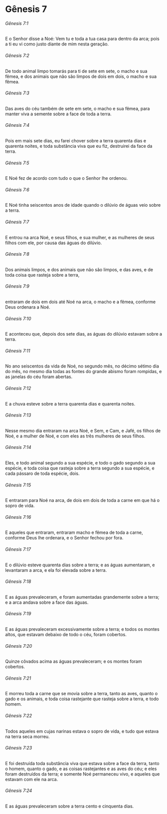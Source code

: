 # Gênesis 7

###### Gênesis 7:1

E o Senhor disse a Noé: Vem tu e toda a tua casa para dentro da arca; pois a ti eu vi como justo diante de mim nesta geração.

###### Gênesis 7:2

De todo animal limpo tomarás para ti de sete em sete, o macho e sua fêmea, e dos animais que não são limpos de dois em dois, o macho e sua fêmea.

###### Gênesis 7:3

Das aves do céu também de sete em sete, o macho e sua fêmea, para manter viva a semente sobre a face de toda a terra.

###### Gênesis 7:4

Pois em mais sete dias, eu farei chover sobre a terra quarenta dias e quarenta noites, e toda substância viva que eu fiz, destruirei da face da terra.

###### Gênesis 7:5

E Noé fez de acordo com tudo o que o Senhor lhe ordenou.

###### Gênesis 7:6

E Noé tinha seiscentos anos de idade quando o dilúvio de águas veio sobre a terra.

###### Gênesis 7:7

E entrou na arca Noé, e seus filhos, e sua mulher, e as mulheres de seus filhos com ele, por causa das águas do dilúvio.

###### Gênesis 7:8

Dos animais limpos, e dos animais que não são limpos, e das aves, e de toda coisa que rasteja sobre a terra,

###### Gênesis 7:9

entraram de dois em dois até Noé na arca, o macho e a fêmea, conforme Deus ordenara a Noé.

###### Gênesis 7:10

E aconteceu que, depois dos sete dias, as águas do dilúvio estavam sobre a terra.

###### Gênesis 7:11

No ano seiscentos da vida de Noé, no segundo mês, no décimo sétimo dia do mês, no mesmo dia todas as fontes do grande abismo foram rompidas, e as janelas do céu foram abertas.

###### Gênesis 7:12

E a chuva esteve sobre a terra quarenta dias e quarenta noites.

###### Gênesis 7:13

Nesse mesmo dia entraram na arca Noé, e Sem, e Cam, e Jafé, os filhos de Noé, e a mulher de Noé, e com eles as três mulheres de seus filhos.

###### Gênesis 7:14

Eles, e todo animal segundo a sua espécie, e todo o gado segundo a sua espécie, e toda coisa que rasteja sobre a terra segundo a sua espécie, e cada pássaro de toda espécie, dois.

###### Gênesis 7:15

E entraram para Noé na arca, de dois em dois de toda a carne em que há o sopro de vida.

###### Gênesis 7:16

E aqueles que entraram, entraram macho e fêmea de toda a carne, conforme Deus lhe ordenara, e o Senhor fechou por fora.

###### Gênesis 7:17

E o dilúvio esteve quarenta dias sobre a terra; e as águas aumentaram, e levantaram a arca, e ela foi elevada sobre a terra.

###### Gênesis 7:18

E as águas prevaleceram, e foram aumentadas grandemente sobre a terra; e a arca andava sobre a face das águas.

###### Gênesis 7:19

E as águas prevaleceram excessivamente sobre a terra; e todos os montes altos, que estavam debaixo de todo o céu, foram cobertos.

###### Gênesis 7:20

Quinze côvados acima as águas prevaleceram; e os montes foram cobertos.

###### Gênesis 7:21

E morreu toda a carne que se movia sobre a terra, tanto as aves, quanto o gado e os animais, e toda coisa rastejante que rasteja sobre a terra, e todo homem.

###### Gênesis 7:22

Todos aqueles em cujas narinas estava o sopro de vida, e tudo que estava na terra seca morreu.

###### Gênesis 7:23

E foi destruída toda substância viva que estava sobre a face da terra, tanto o homem, quanto o gado, e as coisas rastejantes e as aves do céu; e eles foram destruídos da terra; e somente Noé permaneceu vivo, e aqueles que estavam com ele na arca.

###### Gênesis 7:24

E as águas prevaleceram sobre a terra cento e cinquenta dias.

